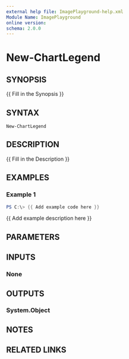 ```yaml
---
external help file: ImagePlayground-help.xml
Module Name: ImagePlayground
online version:
schema: 2.0.0
---
```


# New-ChartLegend

## SYNOPSIS
{{ Fill in the Synopsis }}

## SYNTAX

```
New-ChartLegend
```

## DESCRIPTION
{{ Fill in the Description }}

## EXAMPLES

### Example 1
```powershell
PS C:\> {{ Add example code here }}
```

{{ Add example description here }}

## PARAMETERS

## INPUTS

### None

## OUTPUTS

### System.Object
## NOTES

## RELATED LINKS
